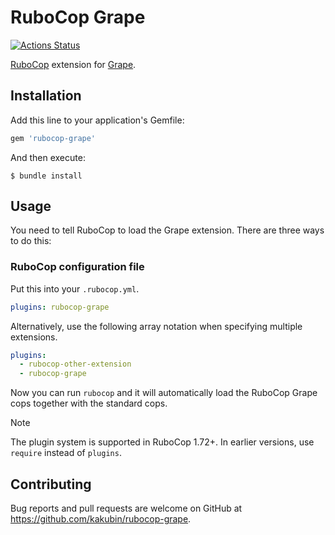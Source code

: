 # RuboCop Grape

[![Actions Status](https://github.com/kakubin/rubocop-grape/workflows/Ruby/badge.svg?branch=main)](https://github.com/kakubin/rubocop-grape/actions?query=workflow%3ARuby)

[RuboCop](https://github.com/rubocop/rubocop) extension for [Grape](https://rubygems.org/gems/grape/versions/0.16.2).

## Installation

Add this line to your application's Gemfile:

```ruby
gem 'rubocop-grape'
```

And then execute:

    $ bundle install

## Usage

You need to tell RuboCop to load the Grape extension. There are three
ways to do this:

### RuboCop configuration file

Put this into your `.rubocop.yml`.

```yaml
plugins: rubocop-grape
```

Alternatively, use the following array notation when specifying multiple extensions.

```yaml
plugins:
  - rubocop-other-extension
  - rubocop-grape
```

Now you can run `rubocop` and it will automatically load the RuboCop Grape
cops together with the standard cops.

> [!NOTE]
> The plugin system is supported in RuboCop 1.72+. In earlier versions, use `require` instead of `plugins`.

## Contributing

Bug reports and pull requests are welcome on GitHub at https://github.com/kakubin/rubocop-grape.
